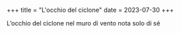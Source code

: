 +++
title = "L'occhio del ciclone"
date = 2023-07-30
+++

L’occhio del ciclone
nel muro di vento
nota solo di sé